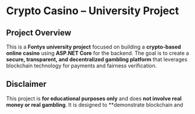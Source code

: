 # **Crypto Casino – University Project**  

## **Project Overview**  
This is a **Fontys university project** focused on building a **crypto-based online casino** using **ASP.NET Core** for the backend. The goal is to create a **secure, transparent, and decentralized gambling platform** that leverages blockchain technology for payments and fairness verification.  

## **Disclaimer**  
This project is **for educational purposes only** and does **not involve real money or real gambling**. It is designed to **demonstrate blockchain and
